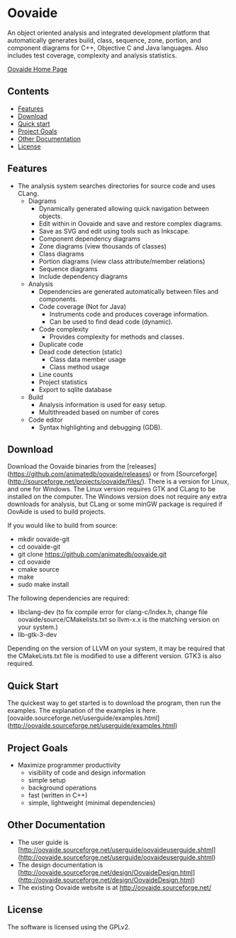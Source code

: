 
# Oovaide

An object oriented analysis and integrated development platform that automatically
generates build, class, sequence, zone, portion, and component diagrams for C++,
Objective C and Java languages. Also includes test coverage, complexity and
analysis statistics.

[Oovaide Home Page](http://oovaide.sourceforge.net/)

## Contents

 - [Features](#features)
 - [Download](#download)
 - [Quick start](#quick-start)
 - [Project Goals](#project-goals)
 - [Other Documentation](#other-documentation)
 - [License](#license)


## Features

- The analysis system searches directories for source code and uses CLang.
	- Diagrams
		- Dynamically generated allowing quick navigation between objects.
		- Edit within in Oovaide and save and restore complex diagrams.
		- Save as SVG and edit using tools such as Inkscape.
		- Component dependency diagrams
		- Zone diagrams (view thousands of classes)
		- Class diagrams
		- Portion diagrams (view class attribute/member relations)
		- Sequence diagrams 
		- Include dependency diagrams
	- Analysis
		- Dependencies are generated automatically between files and components.
		- Code coverage (Not for Java)
			- Instruments code and produces coverage information.
			- Can be used to find dead code (dynamic).
		- Code complexity
			- Provides complexity for methods and classes.
		- Duplicate code
		- Dead code detection (static)
			- Class data member usage
			- Class method usage
		- Line counts
		- Project statistics
		- Export to sqlite database
	- Build
		- Analysis information is used for easy setup.
		- Multithreaded based on number of cores
	- Code editor
		- Syntax highlighting and debugging (GDB).

## Download

Download the Oovaide binaries from the [releases]
(https://github.com/animatedb/oovaide/releases) or from [Sourceforge]
(http://sourceforge.net/projects/oovaide/files/). There is a version for Linux,
and one for Windows. The Linux version requires GTK and CLang to be installed
on the computer.  The Windows version does not require any extra downloads for
analysis, but CLang or some minGW package is required if OovAide is used to
build projects.

If you would like to build from source:
- mkdir oovaide-git
- cd oovaide-git
- git clone https://github.com/animatedb/oovaide.git
- cd oovaide
- cmake source
- make
- sudo make install

The following dependencies are required:
- libclang-dev   (to fix compile error for clang-c/Index.h, change file
  oovaide/source/CMakelists.txt so llvm-x.x is the matching version on your system.)
- lib-gtk-3-dev

Depending on the version of LLVM on your system, it may be required that
the CMakeLists.txt file is modified to use a different version. GTK3 is also
required.


## Quick Start

The quickest way to get started is to download the program, then run the examples.
The explanation of the examples is here.
[oovaide.sourceforge.net/userguide/examples.html]
(http://oovaide.sourceforge.net/userguide/examples.html)


## Project Goals

- Maximize programmer productivity
	- visibility of code and design information
	- simple setup
	- background operations
	- fast (written in C++)
	- simple, lightweight (minimal dependencies)


## Other Documentation

 - The user guide is [http://oovaide.sourceforge.net/userguide/oovaideuserguide.shtml]
	(http://oovaide.sourceforge.net/userguide/oovaideuserguide.shtml)
 - The design documentation is [http://oovaide.sourceforge.net/design/OovaideDesign.html]
	(http://oovaide.sourceforge.net/design/OovaideDesign.html)
 - The existing Oovaide website is at http://oovaide.sourceforge.net/


## License
The software is licensed using the GPLv2.

